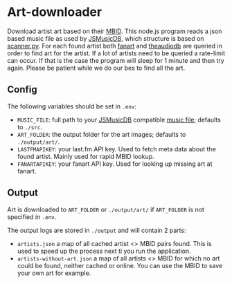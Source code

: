 # Art-downloader

Download artist art based on their [MBID](https://musicbrainz.org/). This node.js program reads a json based music file as used by [JSMusicDB](https://www.jsmusicd.com), which structure is based on [scanner.py](https://github.com/lucienimmink/scanner.py). For each found artist both [fanart](https://fanart.tv/) and [theaudiodb](https://www.theaudiodb.com/) are queried in order to find art for the artist. If a lot of artists need to be queried a rate-limit can occur. If that is the case the program will sleep for 1 minute and then try again. Please be patient while we do our bes to find all the art. 

## Config

The following variables should be set in `.env`:

- `MUSIC_FILE`: full path to your [JSMusicDB](https://www.jsmusicd.com) compatible [music file](https://github.com/lucienimmink/scanner.py); defaults to `./src`.
- `ART_FOLDER`: the output folder for the art images; defaults to `./output/art/`.
- `LASTFMAPIKEY`: your last.fm API key. Used to fetch meta data about the found artist. Mainly used for rapid MBID lookup.
- `FANARTAPIKEY`: your fanart API key. Used for looking up missing art at fanart.

## Output

Art is downloaded to `ART_FOLDER` or `./output/art/` if `ART_FOLDER` is not specified in `.env`.

The output logs are stored in `./output` and will contain 2 parts:

- `artists.json` a map of all cached artist <> MBID pairs found. This is used to speed up the process next ti you run the application.
- `artists-without-art.json` a map of all artists <> MBID for which no art could be found, neither cached or online. You can use the MBID to save your own art for example.
